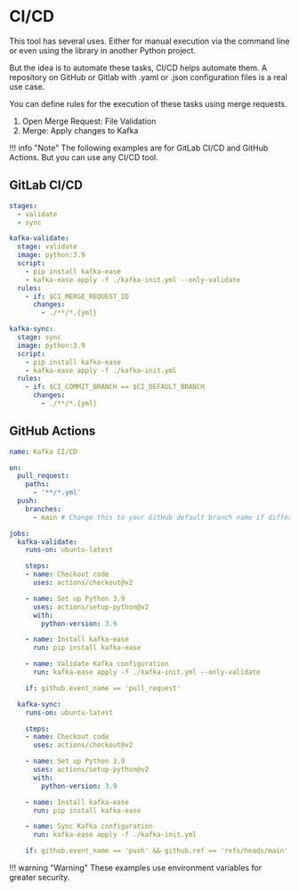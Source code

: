 # CI/CD

This tool has several uses. Either for manual execution via the command line or even using the library in another Python project.

But the idea is to automate these tasks, CI/CD helps automate them. A repository on GitHub or Gitlab with .yaml or .json configuration files is a real use case.

You can define rules for the execution of these tasks using merge requests.

1. Open Merge Request: File Validation
2. Merge: Apply changes to Kafka

!!! info "Note" 
    The following examples are for GitLab CI/CD and GitHub Actions. But you can use any CI/CD tool.

## GitLab CI/CD

```yml title=".gitlab-ci.yml"
stages:
  - validate
  - sync

kafka-validate:
  stage: validate
  image: python:3.9
  script:
    - pip install kafka-ease
    - kafka-ease apply -f ./kafka-init.yml --only-validate
  rules:
    - if: $CI_MERGE_REQUEST_ID
      changes:
        - ./**/*.{yml}

kafka-sync:
  stage: sync
  image: python:3.9
  script:
    - pip install kafka-ease
    - kafka-ease apply -f ./kafka-init.yml
  rules:
    - if: $CI_COMMIT_BRANCH == $CI_DEFAULT_BRANCH
      changes:
        - ./**/*.{yml}
```

## GitHub Actions

```yml title=".github/workflows/main.yml"
name: Kafka CI/CD

on:
  pull_request:
    paths:
      - '**/*.yml'
  push:
    branches:
      - main # Change this to your GitHub default branch name if different

jobs:
  kafka-validate:
    runs-on: ubuntu-latest

    steps:
    - name: Checkout code
      uses: actions/checkout@v2

    - name: Set up Python 3.9
      uses: actions/setup-python@v2
      with:
        python-version: 3.9

    - name: Install kafka-ease
      run: pip install kafka-ease

    - name: Validate Kafka configuration
      run: kafka-ease apply -f ./kafka-init.yml --only-validate

    if: github.event_name == 'pull_request'

  kafka-sync:
    runs-on: ubuntu-latest

    steps:
    - name: Checkout code
      uses: actions/checkout@v2

    - name: Set up Python 3.9
      uses: actions/setup-python@v2
      with:
        python-version: 3.9

    - name: Install kafka-ease
      run: pip install kafka-ease

    - name: Sync Kafka configuration
      run: kafka-ease apply -f ./kafka-init.yml

    if: github.event_name == 'push' && github.ref == 'refs/heads/main' # Adjust the branch here as well
```

!!! warning "Warning"
    These examples use environment variables for greater security.
